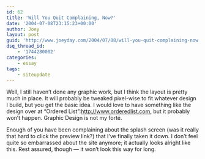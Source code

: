 ```yaml
---
id: 62
title: 'Will You Quit Complaining, Now?'
date: '2004-07-08T23:15:23+00:00'
author: Joey
layout: post
guid: 'http://www.joeyday.com/2004/07/08/will-you-quit-complaining-now'
dsq_thread_id:
    - '1744280002'
categories:
    - essay
tags:
    - siteupdate
---
```


Well, I still haven’t done any graphic work, but I think the layout is pretty much in place. It will probably be tweaked pixel-wise to fit whatever design I build, but you get the basic idea. I would love to have something like the design over at “Ordered List”:http://www.orderedlist.com, but it probably won’t happen. Graphic Design is not my forté.

Enough of you have been complaining about the splash screen (was it really that hard to click the preview link?) that I’ve finally taken it down. I don’t feel quite so embarrassed about the site anymore; it actually looks alright like this. Rest assured, though — it won’t look this way for long.